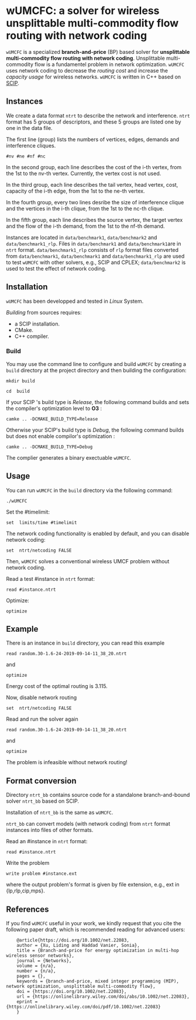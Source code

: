 

# wUMCFC: a solver for wireless unsplittable multi-commodity flow routing with network coding

`wUMCFC` is a specialized **branch-and-price** (BP) based solver for **unsplittable multi-commodity flow routing with network coding**.  Unsplittable multi-commodity flow is a fundamentel problem in network optimization. `wUMCFC` uses network coding to decrease the *routing cost* and increase the *capacity usage* for wireless networks. `wUMCFC` is written in C++ based on [SCIP](https://www.scipopt.org/).



## Instances
We create a data format `ntrt` to describe the network and interference. `ntrt` format has 5 groups of descriptors, and these 5 groups are listed one by one in the data file.

The first line (group) lists the numbers of vertices, edges, demands and interference cliques.
```
#nv #ne #nf #nc
```
In the second group, each line describes the cost of the  i-th vertex, from the 1st to  the nv-th vertex.  Currently, the vertex cost is not used.

In the third group,  each line describes the tail vertex, head vertex, cost, capacity of the i-th edge, from the 1st to the ne-th vertex. 

In the fourth group, every two lines desribe the size of interference clique and the vertices in the i-th clique, from the 1st to the nc-th clique.

In the fifth group, each line describes the source vertex, the target vertex and the flow of the i-th demand, from the 1st to the nf-th demand. 

Instances are located in `data/benchmark1`,  `data/benchmark2` and  `data/benchmark1_rlp`.
Files in `data/benchmark1` and `data/benchmark1`are in `ntrt` format. `data/benchmark1_rlp` consists of `rlp` format files converted from `data/benchmark1`, `data/benchmark1` and `data/benchmark1_rlp` are used to test `wUMCFC` with other solvers, e.g., SCIP and CPLEX; `data/benchmark2` is used to test the effect of network coding.


## Installation
`wUMCFC` has been developped and tested in *Linux* System. 

*Building* from sources requires:
- a SCIP installation.
- CMake.
- C++ compiler.

### Build
You may use the command line to configure and build `wUMCFC` by creating a `build` directory at the project directory and then building the configuration:
```
mkdir build
```
```
cd  build
```
If your SCIP 's build type is *Release*,  the following command builds and sets the compiler's optimization level to **O3** : 
```
camke .. -DCMAKE_BUILD_TYPE=Release
```
Otherwise your SCIP's build type is *Debug*,  the following command builds but does not enable compilor's optimization : 
```
camke .. -DCMAKE_BUILD_TYPE=Debug
```
The complier generates a binary exectuable `wUMCFC`.

## Usage

You can run `wUMCFC`  in the `build` directory via the following command:
```
./wUMCFC
```
Set the #timelimit:
```
set  limits/time #timelimit
```
The network coding functionality is enabled by default, and you can disable network coding:
```
set  ntrt/netcoding FALSE
```
Then, `wUMCFC` solves a conventional wireless UMCF problem without network coding.

Read a test #instance in `ntrt` format:
```
read #instance.ntrt
```
Optimize:
```
optimize
```

## Example
There is an instance in `build` directory, you can read this example
```
read random.30-1.6-24-2019-09-14-11_38_20.ntrt
```
and 
```
optimize
```
Energy cost of the optimal routing is 3.115.

Now, disable network routing
```
set  ntrt/netcoding FALSE
```
Read and run the solver again
```
read random.30-1.6-24-2019-09-14-11_38_20.ntrt
```
and 
```
optimize
```
The problem is infeasible without network routing!

## Format conversion
Directory `ntrt_bb` contains source code for a standalone branch-and-bound solver `ntrt_bb` based on SCIP.

Installation of `ntrt_bb` is the same as `wUMCFC`.

`ntrt_bb` can convert models (with network coding) from `ntrt` format instances into files of other formats.

Read an #instance in `ntrt` format:
```
read #instance.ntrt
```
Write the problem
```
write problem #instance.ext
```
where the output problem's format is given by file extension, e.g., ext in {lp,rlp,cip,mps}.

## References

If you find `wUMCFC` useful in your work, we kindly request that you cite the following paper draft, which is recommended reading for advanced users:


        @article{https://doi.org/10.1002/net.22083,
        author = {Xu, Liding and Haddad Vanier, Sonia},
        title = {Branch-and-price for energy optimization in multi-hop wireless sensor networks},
        journal = {Networks},
        volume = {n/a},
        number = {n/a},
        pages = {},
        keywords = {branch-and-price, mixed integer programming (MIP), network optimization, unsplittable multi-commodity flow},
        doi = {https://doi.org/10.1002/net.22083},
        url = {https://onlinelibrary.wiley.com/doi/abs/10.1002/net.22083},
        eprint = {https://onlinelibrary.wiley.com/doi/pdf/10.1002/net.22083}
        }

